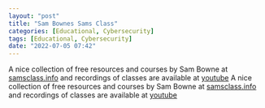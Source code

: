 ```yaml
---
layout: "post"
title: "Sam Bownes Sams Class"
categories: [Educational, Cybersecurity]
tags: [Educational, Cybersecurity]
date: "2022-07-05 07:42"
---
```

A nice collection of free resources and courses by Sam Bowne at [samsclass.info](https://samsclass.info/) and recordings of classes are available at [youtube](https://www.youtube.com/user/sambowne/featured)
A nice collection of free resources and courses by Sam Bowne at [samsclass.info](https://samsclass.info/) and recordings of classes are available at [youtube](https://www.youtube.com/user/sambowne/featured)